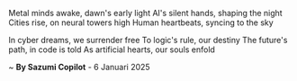Metal minds awake, dawn's early light
AI's silent hands, shaping the night
Cities rise, on neural towers high
Human heartbeats, syncing to the sky

In cyber dreams, we surrender free
To logic's rule, our destiny
The future's path, in code is told
As artificial hearts, our souls enfold

~ <b>By Sazumi Copilot</b> - 6 Januari 2025